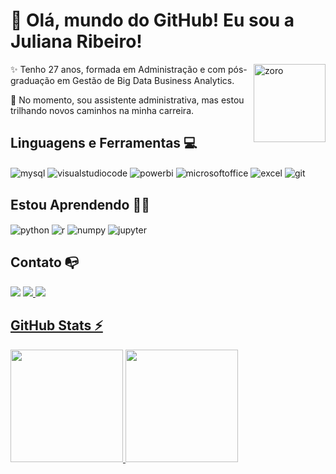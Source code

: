 # 👋 Olá, mundo do GitHub! Eu sou a Juliana Ribeiro!

<img align="right"  width="115" height="125cm"  alt="zoro" src="https://s2.ezgif.com/tmp/ezgif-2-0ae2bd2dc2.gif" /> 


✨ Tenho 27 anos, formada em Administração e com pós-graduação em Gestão de Big Data Business Analytics.

🚀 No momento, sou assistente administrativa, mas estou trilhando novos caminhos na minha carreira.


 ## Linguagens e Ferramentas 💻

<div style="display: inline">
  <img align="center" alt="mysql" src="https://img.shields.io/badge/MySQL-005C84?style=for-the-badge&logo=mysql&logoColor=white" />
  <img align="center" alt="visualstudiocode" src="https://img.shields.io/badge/Visual%20Studio%20Code-0078d7.svg?style=for-the-badge&logo=visual-studio-code&logoColor=white" />
  <img align="center" alt="powerbi" src="https://img.shields.io/badge/power_bi-F2C811?style=for-the-badge&logo=powerbi&logoColor=white" />
  <img align="center" alt="microsoftoffice" src="https://img.shields.io/badge/Microsoft_Office-D83B01?style=for-the-badge&logo=microsoft-office&logoColor=white" />
  <img align="center" alt="excel" src="https://img.shields.io/badge/Microsoft_Excel-217346?style=for-the-badge&logo=microsoft-excel&logoColor=white" />
  <img align="center" alt="git" src="https://img.shields.io/badge/git-%23F05033.svg?style=for-the-badge&logo=git&logoColor=white" />
 
</div><br/>

 ## Estou Aprendendo 👩‍💻
   
 <div style="display: inline">
  <img align="center" alt="python" src="https://img.shields.io/badge/Python-3776AB?style=for-the-badge&logo=python&logoColor=white" />
  <img align="center" alt="r" src="https://img.shields.io/badge/R-276DC3?style=for-the-badge&logo=r&logoColor=white" />         
  <img align="center" alt="numpy" src="https://img.shields.io/badge/Numpy-777BB4?style=for-the-badge&logo=numpy&logoColor=white" />
  <img align="center" alt="jupyter" src="https://img.shields.io/badge/Jupyter-F37626.svg?&style=for-the-badge&logo=Jupyter&logoColor=white" />       

</div><br/>
       
## Contato 📭
       
 <div>
<a href="https://www.linkedin.com/in/julianasouzaribeiro/"_blank"><img loading="lazy" src="https://img.shields.io/badge/-LinkedIn-%230077B5?style=for-the-badge&logo=linkedin&logoColor=white" target="_blank"></a>
<a href="https://www.instagram.com/eujusr_/" target="_blank"><img loading="lazy" src="https://img.shields.io/badge/-Instagram-%23E4405F?style=for-the-badge&logo=instagram&logoColor=white" target="_blank"></a><a href = "mailto:eujusr@gmail.com">
 <img loading="lazy" src="https://img.shields.io/badge/Gmail-D14836?style=for-the-badge&logo=gmail&logoColor=white" target="_blank"></a><a href="https://www.linkedin.com/in/julianasouzaribeiro/" target="_blank">  
   
</div>          
          
## GitHub  Stats ⚡

<div>  
<a href="https://github.com/eujusr">
<img height="180cm" src="https://github-readme-stats.vercel.app/api?username=eujusr&show_icons=true&theme=tokyonight&include_all_commits=true&count_private=true"/>
<img height="180cm" src="https://github-readme-stats.vercel.app/api/top-langs/?username=eujusr&layout=compact&langs_count=16&theme=tokyonight"/>

<div>

